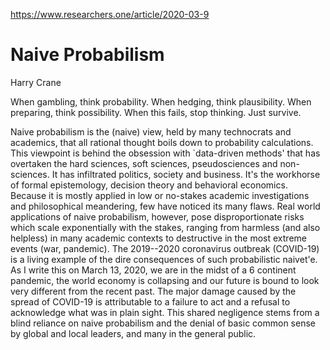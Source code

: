 https://www.researchers.one/article/2020-03-9

# Naive Probabilism

Harry Crane 




When gambling, think probability.
When hedging, think plausibility.
When preparing, think possibility.
When this fails, stop thinking. Just survive.

Naive probabilism is the (naive) view, held by many technocrats and academics, that all rational thought boils down to probability calculations. This viewpoint is behind the obsession with `data-driven methods' that has overtaken the hard sciences, soft sciences, pseudosciences and non-sciences. It has infiltrated politics, society and business. It's the workhorse of formal epistemology, decision theory and behavioral economics. Because it is mostly applied in low or no-stakes academic investigations and philosophical meandering, few have noticed its many flaws. Real world applications of naive probabilism, however, pose disproportionate risks which scale exponentially with the stakes, ranging from harmless (and also helpless) in many academic contexts to destructive in the most extreme events (war, pandemic). The 2019--2020 coronavirus outbreak (COVID-19) is a living example of the dire consequences of such probabilistic naivet\'e. As I write this on March 13, 2020, we are in the midst of a 6 continent pandemic, the world economy is collapsing and our future is bound to look very different from the recent past. The major damage caused by the spread of COVID-19 is attributable to a failure to act and a refusal to acknowledge what was in plain sight. This shared negligence stems from a blind reliance on naive probabilism and the denial of basic common sense by global and local leaders, and many in the general public.
